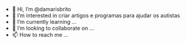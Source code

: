 - 👋 Hi, I’m @damarisbrito
- 👀 I’m interested in criar artigos e programas para ajudar os autistas
- 🌱 I’m currently learning ...
- 💞️ I’m looking to collaborate on ...
- 📫 How to reach me ...

<!---
damarisbrito/damarisbrito is a ✨ special ✨ repository because its `README.md` (this file) appears on your GitHub profile.
You can click the Preview link to take a look at your changes.
--->
